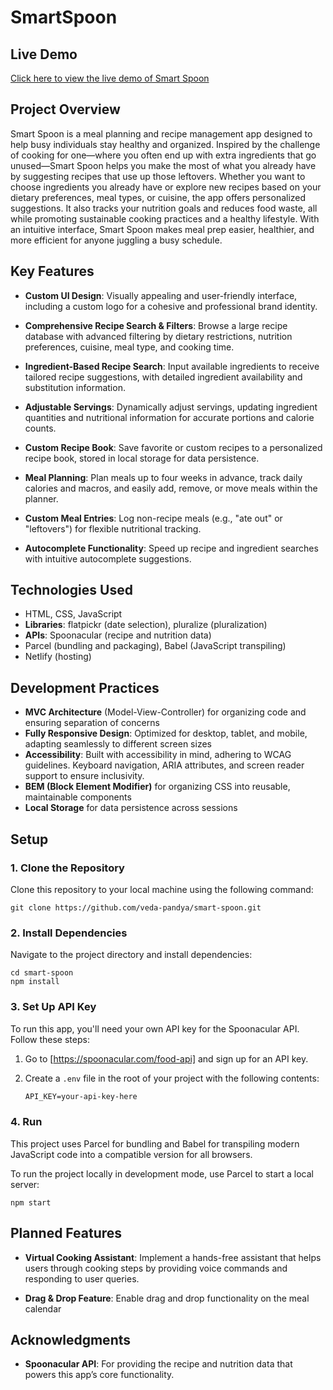 # SmartSpoon

## Live Demo

[Click here to view the live demo of Smart Spoon](https://smart-spoon.netlify.app/#)

## Project Overview

Smart Spoon is a meal planning and recipe management app designed to help busy individuals stay healthy and organized. Inspired by the challenge of cooking for one—where you often end up with extra ingredients that go unused—Smart Spoon helps you make the most of what you already have by suggesting recipes that use up those leftovers. Whether you want to choose ingredients you already have or explore new recipes based on your dietary preferences, meal types, or cuisine, the app offers personalized suggestions. It also tracks your nutrition goals and reduces food waste, all while promoting sustainable cooking practices and a healthy lifestyle. With an intuitive interface, Smart Spoon makes meal prep easier, healthier, and more efficient for anyone juggling a busy schedule.

## Key Features

- **Custom UI Design**: Visually appealing and user-friendly interface, including a custom logo for a cohesive and professional brand identity.

- **Comprehensive Recipe Search & Filters**: Browse a large recipe database with advanced filtering by dietary restrictions, nutrition preferences, cuisine, meal type, and cooking time.

- **Ingredient-Based Recipe Search**: Input available ingredients to receive tailored recipe suggestions, with detailed ingredient availability and substitution information.

- **Adjustable Servings**: Dynamically adjust servings, updating ingredient quantities and nutritional information for accurate portions and calorie counts.

- **Custom Recipe Book**: Save favorite or custom recipes to a personalized recipe book, stored in local storage for data persistence.

- **Meal Planning**: Plan meals up to four weeks in advance, track daily calories and macros, and easily add, remove, or move meals within the planner.

- **Custom Meal Entries**: Log non-recipe meals (e.g., "ate out" or "leftovers") for flexible nutritional tracking.

- **Autocomplete Functionality**: Speed up recipe and ingredient searches with intuitive autocomplete suggestions.

## Technologies Used

- HTML, CSS, JavaScript
- **Libraries**: flatpickr (date selection), pluralize (pluralization)
- **APIs**: Spoonacular (recipe and nutrition data)
- Parcel (bundling and packaging), Babel (JavaScript transpiling)
- Netlify (hosting)

## Development Practices

- **MVC Architecture** (Model-View-Controller) for organizing code and ensuring separation of concerns
- **Fully Responsive Design**: Optimized for desktop, tablet, and mobile, adapting seamlessly to different screen sizes
- **Accessibility**: Built with accessibility in mind, adhering to WCAG guidelines. Keyboard navigation, ARIA attributes, and screen reader support to ensure inclusivity.
- **BEM (Block Element Modifier)** for organizing CSS into reusable, maintainable components
- **Local Storage** for data persistence across sessions

## Setup

### 1. Clone the Repository

Clone this repository to your local machine using the following command:

`git clone https://github.com/veda-pandya/smart-spoon.git`

### 2. Install Dependencies

Navigate to the project directory and install dependencies:

```
cd smart-spoon
npm install
```

### 3. Set Up API Key

To run this app, you'll need your own API key for the Spoonacular API. Follow these steps:

1. Go to [https://spoonacular.com/food-api] and sign up for an API key.
2. Create a `.env` file in the root of your project with the following contents:

   ```txt
   API_KEY=your-api-key-here
   ```

### 4. Run

This project uses Parcel for bundling and Babel for transpiling modern JavaScript code into a compatible version for all browsers.

To run the project locally in development mode, use Parcel to start a local server:

`npm start`

## Planned Features

- **Virtual Cooking Assistant**: Implement a hands-free assistant that helps users through cooking steps by providing voice commands and responding to user queries.

- **Drag & Drop Feature**: Enable drag and drop functionality on the meal calendar

## Acknowledgments

- **Spoonacular API**: For providing the recipe and nutrition data that powers this app’s core functionality.
